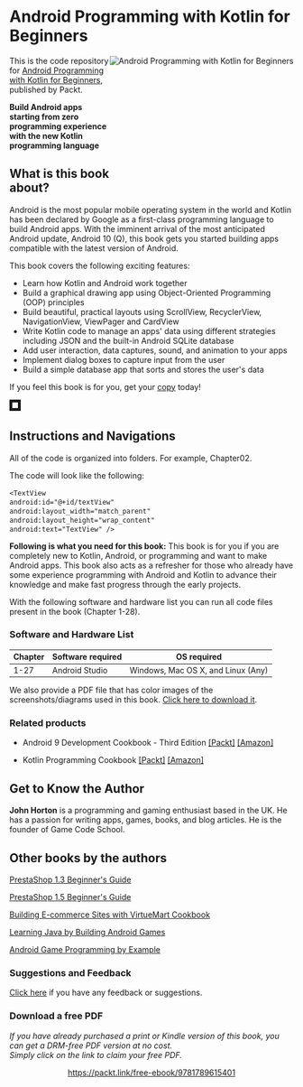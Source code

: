 


# Android Programming with Kotlin for Beginners

<a href="https://www.packtpub.com/application-development/android-programming-kotlin-beginners?utm_source=github&utm_medium=repository&utm_campaign=9781789615401 "><img src="https://d1ldz4te4covpm.cloudfront.net/sites/default/files/imagecache/ppv4_main_book_cover/B12806NewCov.png" alt="Android Programming with Kotlin for Beginners" height="256px" align="right"></a>

This is the code repository for [Android Programming with Kotlin for Beginners](https://www.packtpub.com/application-development/android-programming-kotlin-beginners?utm_source=github&utm_medium=repository&utm_campaign=9781789615401 ), published by Packt.

**Build Android apps starting from zero programming experience with the new Kotlin programming language**

## What is this book about?
Android is the most popular mobile operating system in the world and Kotlin has been declared by Google as a first-class programming language to build Android apps. With the imminent arrival of the most anticipated Android update, Android 10 (Q), this book gets you started building apps compatible with the latest version of Android.

This book covers the following exciting features:
* Learn how Kotlin and Android work together 
* Build a graphical drawing app using Object-Oriented Programming (OOP) principles 
* Build beautiful, practical layouts using ScrollView, RecyclerView, NavigationView, ViewPager and CardView 
* Write Kotlin code to manage an apps' data using different strategies including JSON and the built-in Android SQLite database 
* Add user interaction, data captures, sound, and animation to your apps 
* Implement dialog boxes to capture input from the user 
* Build a simple database app that sorts and stores the user's data 

If you feel this book is for you, get your [copy](https://www.amazon.com/dp/1789615402) today!

<a href="https://www.packtpub.com/?utm_source=github&utm_medium=banner&utm_campaign=GitHubBanner"><img src="https://raw.githubusercontent.com/PacktPublishing/GitHub/master/GitHub.png" 
alt="https://www.packtpub.com/" border="5" /></a>

## Instructions and Navigations
All of the code is organized into folders. For example, Chapter02.

The code will look like the following:
```
<TextView
android:id="@+id/textView"
android:layout_width="match_parent"
android:layout_height="wrap_content"
android:text="TextView" />
```

**Following is what you need for this book:**
This book is for you if you are completely new to Kotlin, Android, or programming and want to make Android apps. This book also acts as a refresher for those who already have some experience programming with Android and Kotlin to advance their knowledge and make fast progress through the early projects.

With the following software and hardware list you can run all code files present in the book (Chapter 1-28).
### Software and Hardware List
| Chapter | Software required | OS required |
| -------- | ------------------------------------ | ----------------------------------- |
| 1-27 | Android Studio | Windows, Mac OS X, and Linux (Any) |


We also provide a PDF file that has color images of the screenshots/diagrams used in this book. [Click here to download it](https://www.packtpub.com/sites/default/files/downloads/9781789615401_ColorImages.pdf).

### Related products
* Android 9 Development Cookbook - Third Edition [[Packt]](https://prod.packtpub.com/in/application-development/android-9-development-cookbook-third-edition?utm_source=github&utm_medium=repository&utm_campaign=) [[Amazon]](https://www.amazon.com/dp/1788991214)

* Kotlin Programming Cookbook  [[Packt]](https://prod.packtpub.com/in/application-development/kotlin-programming-cookbook?utm_source=github&utm_medium=repository&utm_campaign=) [[Amazon]](https://www.amazon.com/dp/1788472144)


## Get to Know the Author
**John Horton**
 is a programming and gaming enthusiast based in the UK. He has a passion for writing apps, games, books, and blog articles. He is the founder of Game Code School.

## Other books by the authors
[PrestaShop 1.3 Beginner's Guide](https://www.packtpub.com/web-development/prestashop-13-beginners-guide?utm_source=github&utm_medium=repository&utm_campaign=)

[PrestaShop 1.5 Beginner's Guide](https://www.packtpub.com/web-development/prestashop-15-beginners-guide?utm_source=github&utm_medium=repository&utm_campaign=)

[Building E-commerce Sites with VirtueMart Cookbook ](https://prod.packtpub.com/in//web-development/building-e-commerce-sites-virtuemart-cookbook?utm_source=github&utm_medium=repository&utm_campaign=)

[Learning Java by Building Android Games](https://www.packtpub.com/game-development/learning-java-building-android-games?utm_source=github&utm_medium=repository&utm_campaign=9781784398859 )

[Android Game Programming by Example](https://www.packtpub.com/game-development/android-game-programming-example?utm_source=github&utm_medium=repository&utm_campaign=9781785280122 )

### Suggestions and Feedback
[Click here](https://docs.google.com/forms/d/e/1FAIpQLSdy7dATC6QmEL81FIUuymZ0Wy9vH1jHkvpY57OiMeKGqib_Ow/viewform) if you have any feedback or suggestions.


### Download a free PDF

 <i>If you have already purchased a print or Kindle version of this book, you can get a DRM-free PDF version at no cost.<br>Simply click on the link to claim your free PDF.</i>
<p align="center"> <a href="https://packt.link/free-ebook/9781789615401">https://packt.link/free-ebook/9781789615401 </a> </p>